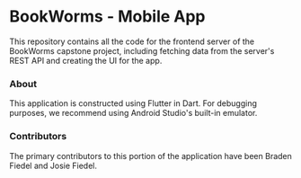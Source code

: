 # BookWorms - Mobile App

This repository contains all the code for the frontend server of the BookWorms capstone project, including fetching data from the server's REST API and creating the UI for the app.

### About

This application is constructed using Flutter in Dart. For debugging purposes, we recommend using Android Studio's built-in emulator. 

### Contributors

The primary contributors to this portion of the application have been Braden Fiedel and Josie Fiedel.